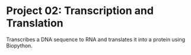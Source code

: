 # Project 02: Transcription and Translation

Transcribes a DNA sequence to RNA and translates it into a protein using Biopython.
